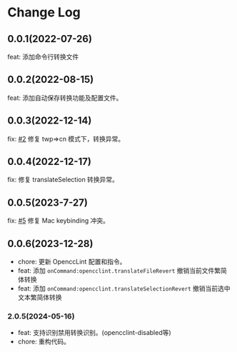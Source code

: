 # Change Log

## 0.0.1(2022-07-26)

feat: 添加命令行转换文件

## 0.0.2(2022-08-15)

feat: 添加自动保存转换功能及配置文件。

## 0.0.3(2022-12-14)

fix: [#2](https://github.com/hddhyq/vscode-opencclint/issues/2) 修复 twp=>cn 模式下，转换异常。

## 0.0.4(2022-12-17)

fix: 修复 translateSelection 转换异常。

## 0.0.5(2023-7-27)

fix: [#5](https://github.com/hddhyq/vscode-opencclint/issues/5) 修复 Mac keybinding 冲突。

## 0.0.6(2023-12-28)

- chore: 更新 OpenccLint 配置和指令。
- feat: 添加 `onCommand:opencclint.translateFileRevert` 撤销当前文件繁简体转换
- feat: 添加 `onCommand:opencclint.translateSelectionRevert` 撤销当前选中文本繁简体转换

### 2.0.5(2024-05-16)

- feat: 支持识别禁用转换识别。(opencclint-disabled等)
- chore: 重构代码。
